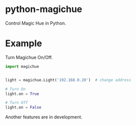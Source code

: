# python-magichue
Control Magic Hue in Python.


# Example
Turn Magichue On/Off.
```python
import magichue


light = magichue.Light('192.168.0.20')  # change address

# Turn On
light.on = True

# Turn Off
light.on = False
```

Another features are in development.
